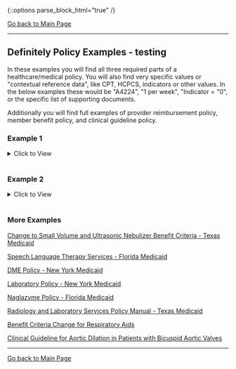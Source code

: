 {::options parse_block_html="true" /}

[Go back to Main Page](../identifying-policy.md)

---

## Definitely Policy Examples - testing
In these examples you will find all three required parts of a healthcare/medical policy.  You will also find very specific values or "contextual reference data", like CPT, HCPCS, indicators or other values.  In the below examples these would be "A4224", "1 per week", "Indicator = "0", or the specific list of supporting documents.

Additionally you will find full examples of provider reimbursement policy, member benefit policy, and clinical guideline policy.
<br/>
### Example 1
<details>
<summary>
   Click to View
</summary>
   <br/> 

![Example - Definitely Policy](../images/DefinitelyPolicy_markup%20(2).png)

   a. WHY: Contains a list of frequency limits

   b. WHO: _**Any provider billing the procedure code** within the time frames_

   c. WHAT: **IF** _HCPCS Code_ **THEN** _Frequency Limit_ (If a provider bills A4224, they cannot bill more than 1 per week).  
</details>
<br/>

### Example 2
<details>
 <summary>
    Click to View
 </summary>
 <br/> 

This policy in this example is a **Member Benefit policy**. It differs from provider reimbursement in that the limit is on the number of times a member can receive the service and be covered by the insurance, rather than limiting how many times a provider will be reimbursed for a given service.  The difference is sometimes subtle, but in essence a member benefit can be different between different members if they have different plans (such as a premium versus a basic plan) whereas the limit of reimbursements to a provider for a given code can be independent of a member's plan allowance.

![Example 2 - Definitely Policy](../images/DefPolicy_Benefit_markup.png)

   a. WHY: Information on change to benefit criteria for respiratory equipment

   b. WHO: _**Texas Medicaid Members**_

   c. WHAT: There are a few in this example:

1. **IF** _member needs A4606 with U5 modifier_ **THEN** _the service is covered for 1 per 6 calendar months_

2. **IF** _member needs A4623 with U3 modifier_ **THEN** _the plan will cover 31 units per calendar month without a prior approval_

3. **IF** _member needs A7025_ **THEN** _the plan will cover the service once per lifetime_
</details>
<br/>

### More Examples

[Change to Small Volume and Ultrasonic Nebulizer Benefit Criteria - Texas Medicaid](01-04-17%20small%20volume%20and%20ultrasonic%20nebulizer%20benefit%20criteria%20to%20change%20for%20tx%20med%20eff%203-1-17.2584a1bab6dc764b80c6801308458d4d.pdf)

[Speech Language Therapy Services - Florida Medicaid](59g_4-324_speech_language_therapy_services.b100f712427b106f6630228902acb521.pdf) 

[DME Policy - New York Medicaid](DME_Policy_Section.pdf)

[Laboratory Policy - New York Medicaid](Laboratory-Policy_Section.pdf)

[Naglazyme Policy - Florida Medicaid](naglazyme_criteria.a9a30028f47fbe77091b336f4af52b6d.pdf)

[Radiology and Laboratory Services Policy Manual - Texas Medicaid](vol2_radiology_and_laboratory_services_handbook.7e4717ea224f8908cd0a664a1f86661b.pdf)

[Benefit Criteria Change for Respiratory Aids](https://github.com/open-insight-marketplace/open-insight-marketplace.github.io/blob/Feedback-Update/identify-policy/examples/01-04-17%20Humidifiers%2C%20Heating%20Elements%2C%20Compressors%2C%20and%20Lg%20Vol%20Nebulizers--3-1-17.pdf)

[Clinical Guideline for Aortic Dilation in Patients with Bicuspid Aortic Valves](Clinical_Guideline_AorticDilation_724.full.pdf)

---

[Go back to Main Page](../identifying-policy.md)
